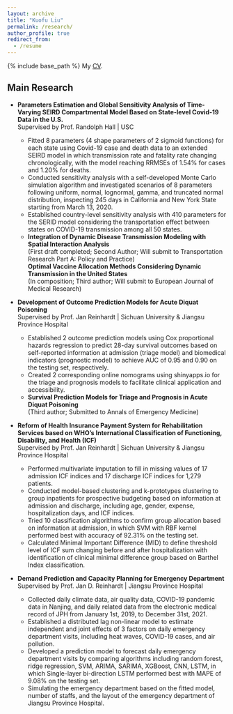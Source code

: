 ```yaml
---
layout: archive
title: "Kuofu Liu"
permalink: /research/
author_profile: true
redirect_from:
  - /resume
---
```


{% include base_path %}
My <a href="https://kuofuliu.github.io/images/0918Kuofu%20Liu_CV.pdf">CV</a>.
## Main Research
* **Parameters Estimation and Global Sensitivity Analysis of Time-Varying SEIRD Compartmental Model Based on State-level Covid-19 Data in the U.S.**<br>
  Supervised by Prof. Randolph Hall | USC
  * Fitted 8 parameters (4 shape parameters of 2 sigmoid functions) for each state using Covid-19 case and death data to an extended SEIRD model in which transmission rate and fatality rate changing chronologically, with the model reaching RRMSEs of 1.54% for cases and 1.20% for deaths.<br>
  * Conducted sensitivity analysis with a self-developed Monte Carlo simulation algorithm and investigated scenarios of 8 parameters following uniform, normal, lognormal, gamma, and truncated normal distribution, inspecting 245 days in California and New York State starting from March 13, 2020.<br>
  * Established country-level sensitivity analysis with 410 parameters for the SERID model considering the transportation effect between states on COVID-19 transmission among all 50 states.<br>
  * **Integration of Dynamic Disease Transmission Modeling with Spatial Interaction Analysis**<br> (First draft completed; Second Author; Will submit to Transportation Research Part A: Policy and Practice)<br>
  **Optimal Vaccine Allocation Methods Considering Dynamic Transmission in the United States**<br> (In composition; Third author; Will submit to European Journal of Medical Research)<br>

    
* **Development of Outcome Prediction Models for Acute Diquat Poisoning**<br>
  Supervised by Prof. Jan Reinhardt | Sichuan University & Jiangsu Province Hospital<br>
  * Established 2 outcome prediction models using Cox proportional hazards regression to predict 28-day survival outcomes based on self-reported information at admission (triage model) and biomedical indicators (prognostic model) to achieve AUC of 0.95 and 0.90 on the testing set, respectively.<br>
  * Created 2 corresponding online nomograms using shinyapps.io for the triage and prognosis models to facilitate clinical application and accessibility.<br>
  * **Survival Prediction Models for Triage and Prognosis in Acute Diquat Poisoning**<br> (Third author; Submitted to Annals of Emergency Medicine)

    
* **Reform of Health Insurance Payment System for Rehabilitation Services based on WHO’s International Classification of Functioning, Disability, and Health (ICF)**<br>
  Supervised by Prof. Jan Reinhardt | Sichuan University & Jiangsu Province Hospital<br>
  * Performed multivariate imputation to fill in missing values of 17 admission ICF indices and 17 discharge ICF indices for 1,279 patients.<br>
  * Conducted model-based clustering and k-prototypes clustering to group inpatients for prospective budgeting based on information at admission and discharge, including age, gender, expense, hospitalization days, and ICF indices.<br>
  * Tried 10 classification algorithms to confirm group allocation based on information at admission, in which SVM with RBF kernel performed best with accuracy of 92.31% on the testing set.<br>
  * Calculated Minimal Important Difference (MID) to define threshold level of ICF sum changing before and after hospitalization with identification of clinical minimal difference group based on Barthel Index classification.<br>

* **Demand Prediction and Capacity Planning for Emergency Department**<br>
  Supervised by Prof. Jan D. Reinhardt | Jiangsu Province Hospital<br>
  * Collected daily climate data, air quality data, COVID-19 pandemic data in Nanjing, and daily related data from the electronic medical record of JPH from January 1st, 2019, to December 31st, 2021.<br>
  * Established a distributed lag non-linear model to estimate independent and joint effects of 3 factors on daily emergency department visits, including heat waves, COVID-19 cases, and air pollution.<br>
  * Developed a prediction model to forecast daily emergency department visits by comparing algorithms including random forest, ridge regression, SVM, ARIMA, SARIMA, XGBoost, CNN, LSTM, in which Single-layer bi-direction LSTM performed best with MAPE of 9.08% on the testing set.<br>
  * Simulating the emergency department based on the fitted model, number of staffs, and the layout of the emergency department of Jiangsu Province Hospital.<br>
